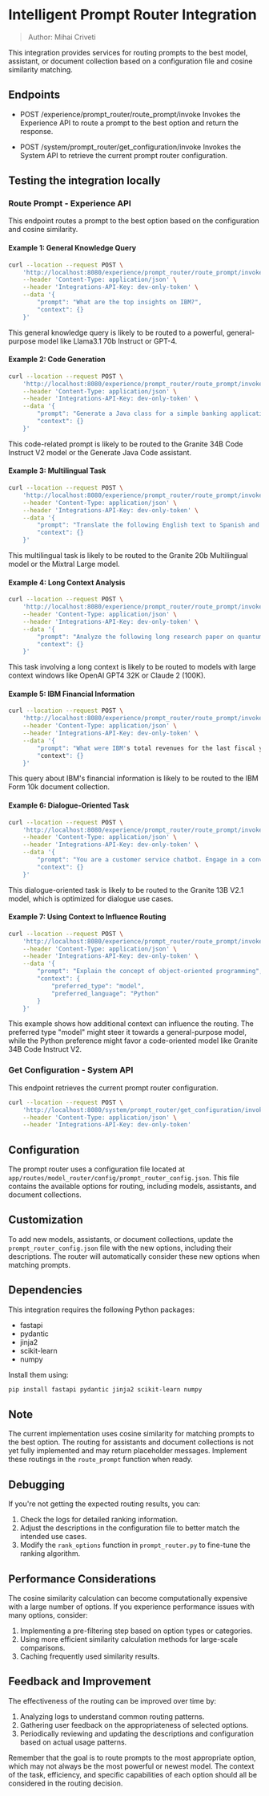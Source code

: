 # Intelligent Prompt Router Integration

> Author: Mihai Criveti

This integration provides services for routing prompts to the best model, assistant, or document collection based on a configuration file and cosine similarity matching.

## Endpoints

- POST /experience/prompt_router/route_prompt/invoke
  Invokes the Experience API to route a prompt to the best option and return the response.

- POST /system/prompt_router/get_configuration/invoke
  Invokes the System API to retrieve the current prompt router configuration.

## Testing the integration locally

### Route Prompt - Experience API

This endpoint routes a prompt to the best option based on the configuration and cosine similarity.

#### Example 1: General Knowledge Query

```bash
curl --location --request POST \
    'http://localhost:8080/experience/prompt_router/route_prompt/invoke' \
    --header 'Content-Type: application/json' \
    --header 'Integrations-API-Key: dev-only-token' \
    --data '{
        "prompt": "What are the top insights on IBM?",
        "context": {}
    }'
```

This general knowledge query is likely to be routed to a powerful, general-purpose model like Llama3.1 70b Instruct or GPT-4.

#### Example 2: Code Generation

```bash
curl --location --request POST \
    'http://localhost:8080/experience/prompt_router/route_prompt/invoke' \
    --header 'Content-Type: application/json' \
    --header 'Integrations-API-Key: dev-only-token' \
    --data '{
        "prompt": "Generate a Java class for a simple banking application with methods for deposit and withdrawal",
        "context": {}
    }'
```

This code-related prompt is likely to be routed to the Granite 34B Code Instruct V2 model or the Generate Java Code assistant.

#### Example 3: Multilingual Task

```bash
curl --location --request POST \
    'http://localhost:8080/experience/prompt_router/route_prompt/invoke' \
    --header 'Content-Type: application/json' \
    --header 'Integrations-API-Key: dev-only-token' \
    --data '{
        "prompt": "Translate the following English text to Spanish and French: The quick brown fox jumps over the lazy dog.",
        "context": {}
    }'
```

This multilingual task is likely to be routed to the Granite 20b Multilingual model or the Mixtral Large model.

#### Example 4: Long Context Analysis

```bash
curl --location --request POST \
    'http://localhost:8080/experience/prompt_router/route_prompt/invoke' \
    --header 'Content-Type: application/json' \
    --header 'Integrations-API-Key: dev-only-token' \
    --data '{
        "prompt": "Analyze the following long research paper on quantum computing and summarize the key findings in bullet points. [Insert long research paper text here]",
        "context": {}
    }'
```

This task involving a long context is likely to be routed to models with large context windows like OpenAI GPT4 32K or Claude 2 (100K).

#### Example 5: IBM Financial Information

```bash
curl --location --request POST \
    'http://localhost:8080/experience/prompt_router/route_prompt/invoke' \
    --header 'Content-Type: application/json' \
    --header 'Integrations-API-Key: dev-only-token' \
    --data '{
        "prompt": "What were IBM's total revenues for the last fiscal year according to their most recent Form 10-K?",
        "context": {}
    }'
```

This query about IBM's financial information is likely to be routed to the IBM Form 10k document collection.

#### Example 6: Dialogue-Oriented Task

```bash
curl --location --request POST \
    'http://localhost:8080/experience/prompt_router/route_prompt/invoke' \
    --header 'Content-Type: application/json' \
    --header 'Integrations-API-Key: dev-only-token' \
    --data '{
        "prompt": "You are a customer service chatbot. Engage in a conversation with a customer who is having trouble with their internet connection.",
        "context": {}
    }'
```

This dialogue-oriented task is likely to be routed to the Granite 13B V2.1 model, which is optimized for dialogue use cases.

#### Example 7: Using Context to Influence Routing

```bash
curl --location --request POST \
    'http://localhost:8080/experience/prompt_router/route_prompt/invoke' \
    --header 'Content-Type: application/json' \
    --header 'Integrations-API-Key: dev-only-token' \
    --data '{
        "prompt": "Explain the concept of object-oriented programming",
        "context": {
            "preferred_type": "model",
            "preferred_language": "Python"
        }
    }'
```

This example shows how additional context can influence the routing. The preferred type "model" might steer it towards a general-purpose model, while the Python preference might favor a code-oriented model like Granite 34B Code Instruct V2.

### Get Configuration - System API

This endpoint retrieves the current prompt router configuration.

```bash
curl --location --request POST \
    'http://localhost:8080/system/prompt_router/get_configuration/invoke' \
    --header 'Content-Type: application/json' \
    --header 'Integrations-API-Key: dev-only-token'
```

## Configuration

The prompt router uses a configuration file located at `app/routes/model_router/config/prompt_router_config.json`. This file contains the available options for routing, including models, assistants, and document collections.

## Customization

To add new models, assistants, or document collections, update the `prompt_router_config.json` file with the new options, including their descriptions. The router will automatically consider these new options when matching prompts.

## Dependencies

This integration requires the following Python packages:

- fastapi
- pydantic
- jinja2
- scikit-learn
- numpy

Install them using:

```bash
pip install fastapi pydantic jinja2 scikit-learn numpy
```

## Note

The current implementation uses cosine similarity for matching prompts to the best option. The routing for assistants and document collections is not yet fully implemented and may return placeholder messages. Implement these routings in the `route_prompt` function when ready.

## Debugging

If you're not getting the expected routing results, you can:

1. Check the logs for detailed ranking information.
2. Adjust the descriptions in the configuration file to better match the intended use cases.
3. Modify the `rank_options` function in `prompt_router.py` to fine-tune the ranking algorithm.

## Performance Considerations

The cosine similarity calculation can become computationally expensive with a large number of options. If you experience performance issues with many options, consider:

1. Implementing a pre-filtering step based on option types or categories.
2. Using more efficient similarity calculation methods for large-scale comparisons.
3. Caching frequently used similarity results.

## Feedback and Improvement

The effectiveness of the routing can be improved over time by:

1. Analyzing logs to understand common routing patterns.
2. Gathering user feedback on the appropriateness of selected options.
3. Periodically reviewing and updating the descriptions and configuration based on actual usage patterns.

Remember that the goal is to route prompts to the most appropriate option, which may not always be the most powerful or newest model. The context of the task, efficiency, and specific capabilities of each option should all be considered in the routing decision.
